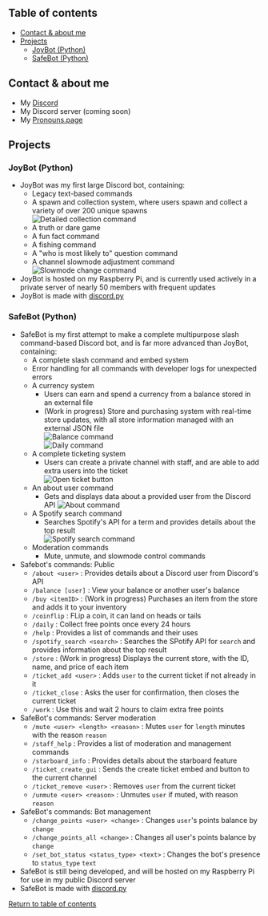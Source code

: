 ## Table of contents
- [Contact & about me](https://github.com/hi-joy-nz/hi-joy-nz/blob/main/README.md#contact--about-me)
- [Projects](https://github.com/hi-joy-nz/hi-joy-nz/blob/main/README.md#projects)
  - [JoyBot (Python)](https://github.com/hi-joy-nz/hi-joy-nz/blob/main/README.md#joybot-python)
  - [SafeBot (Python)](https://github.com/hi-joy-nz/hi-joy-nz/blob/main/README.md#safebot-python)


## Contact & about me
- My [Discord](https://discord.com/users/524064761525305344)
- My Discord server (coming soon)
- My [Pronouns.page](https://en.pronouns.page/@hi.joy)

## Projects
### JoyBot (Python)
- JoyBot was my first large Discord bot, containing:
  - Legacy text-based commands
  - A spawn and collection system, where users spawn and collect a variety of over 200 unique spawns <br>
  ![Detailed collection command](https://cdn.discordapp.com/attachments/1220996839252430911/1297323656841531495/image.png?ex=6715824e&is=671430ce&hm=4cffd56cc1fa6e539a959452dceae5b4b50801c6d31bcd55750a1107249bd4d6&)
  - A truth or dare game
  - A fun fact command
  - A fishing command
  - A "who is most likely to" question command
  - A channel slowmode adjustment command <br>
  ![Slowmode change command](https://cdn.discordapp.com/attachments/1220996839252430911/1297325126584500315/image.png?ex=671583ad&is=6714322d&hm=5d7bacd7bcff744fe9287b1c5e1ef4dc9a12bc4783850989352a17e04c9ef92b&)
- JoyBot is hosted on my Raspberry Pi, and is currently used actively in a private server of nearly 50 members with frequent updates
- JoyBot is made with [discord.py](https://discordpy.readthedocs.io/en/stable/)

### SafeBot (Python)
- SafeBot is my first attempt to make a complete multipurpose slash command-based Discord bot, and is far more advanced than JoyBot, containing:
  - A complete slash command and embed system
  - Error handling for all commands with developer logs for unexpected errors
  - A currency system
    - Users can earn and spend a currency from a balance stored in an external file
    - (Work in progress) Store and purchasing system with real-time store updates, with all store information managed with an external JSON file <br>
    ![Balance command](https://cdn.discordapp.com/attachments/1220996839252430911/1297325919345574040/image.png?ex=6715846a&is=671432ea&hm=45711b131c568a4a03cfb9c7893383c4dcd78bf6f326c4954c8a067e2762f2e2&) <br>
    ![Daily command](https://cdn.discordapp.com/attachments/1220996839252430911/1297327283450806365/image.png?ex=671585af&is=6714342f&hm=66d470235c4435575b98f125190b303853100c4286ff2ca088cf6b7738182f9d&)
  - A complete ticketing system
    - Users can create a private channel with staff, and are able to add extra users into the ticket <br>
    ![Open ticket button](https://cdn.discordapp.com/attachments/1220996839252430911/1297326157846544404/image.png?ex=671584a3&is=67143323&hm=d375941856cd19e75a55cc8e7aeaf5e1de00ced222a233ef13e90ea6a5a91c1c&)
  - An about user command
    - Gets and displays data about a provided user from the Discord API
    ![About command](https://cdn.discordapp.com/attachments/1220996839252430911/1297326703722627072/image.png?ex=67158525&is=671433a5&hm=9a216dd4f2fb53e05ec1e96b45afd281bad45a11f3e9d56397517e2cea591924&)
  - A Spotify search command
    - Searches Spotify's API for a term and provides details about the top result <br>
    ![Spotify search command](https://media.discordapp.net/attachments/1220996839252430911/1297323033207509134/image.png?ex=671581ba&is=6714303a&hm=f0b4bfb7eff373ee7c21db58d7ca8c0fab82aa0bbe9b8fb211617a9b9ab447ca&)
  - Moderation commands
    - Mute, unmute, and slowmode control commands
- Safebot's commands: Public
  - `/about <user>` : Provides details about a Discord user from Discord's API
  - `/balance [user]` : View your balance or another user's balance
  - `/buy <itemID>` : (Work in progress) Purchases an item from the store and adds it to your inventory
  - `/coinflip` : FLip a coin, it can land on heads or tails
  - `/daily` : Collect free points once every 24 hours
  - `/help` : Provides a list of commands and their uses
  - `/spotify_search <search>` : Searches the SPotify API for `search` and provides information about the top result
  - `/store` : (Work in progress) Displays the current store, with the ID, name, and price of each item
  - `/ticket_add <user>` : Adds `user` to the current ticket if not already in it
  - `/ticket_close` : Asks the user for confirmation, then closes the current ticket
  - `/work` : Use this and wait 2 hours to claim extra free points
- SafeBot's commands: Server moderation
  - `/mute <user> <length> <reason>` : Mutes `user` for `length` minutes with the reason `reason`
  - `/staff_help` : Provides a list of moderation and management commands
  - `/starboard_info` : Provides details about the starboard feature
  - `/ticket_create_gui` : Sends the create ticket embed and button to the current channel
  - `/ticket_remove <user>` : Removes `user` from the current ticket
  - `/unmute <user> <reason>` : Unmutes `user` if muted, with reason `reason`
- SafeBot's commands: Bot management
  - `/change_points <user> <change>` : Changes `user`'s points balance by `change`
  - `/change_points_all <change>` : Changes all user's points balance by `change`
  - `/set_bot_status <status_type> <text>` : Changes the bot's presence to `status_type` `text`
- SafeBot is still being developed, and will be hosted on my Raspberry Pi for use in my public Discord server
- SafeBot is made with [discord.py](https://discordpy.readthedocs.io/en/stable/)


[Return to table of contents](https://github.com/hi-joy-nz/hi-joy-nz/blob/main/README.md#table-of-contents)
